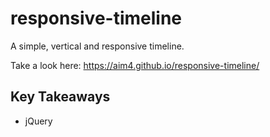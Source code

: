 # responsive-timeline

A simple, vertical and responsive timeline.

Take a look here: https://aim4.github.io/responsive-timeline/

## Key Takeaways
- jQuery
